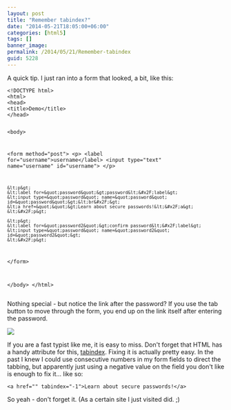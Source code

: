```yaml
---
layout: post
title: "Remember tabindex?"
date: "2014-05-21T18:05:00+06:00"
categories: [html5]
tags: []
banner_image: 
permalink: /2014/05/21/Remember-tabindex
guid: 5228
---
```


<p>
A quick tip. I just ran into a form that looked, a bit, like this:
</p>
<!--more-->
<pre><code class="language-markup">&lt;!DOCTYPE html&gt;
&lt;html&gt;
&lt;head&gt;
&lt;title&gt;Demo&lt;&#x2F;title&gt;
&lt;&#x2F;head&gt;

&lt;body&gt;

&lt;form method=&quot;post&quot;&gt;
	&lt;p&gt;
	&lt;label for=&quot;username&quot;&gt;username&lt;&#x2F;label&gt;
	&lt;input type=&quot;text&quot; name=&quot;username&quot; id=&quot;username&quot;&gt;
	&lt;&#x2F;p&gt;

	&lt;p&gt;
	&lt;label for=&quot;password&quot;&gt;password&lt;&#x2F;label&gt;
	&lt;input type=&quot;password&quot; name=&quot;password&quot; id=&quot;password&quot;&gt;&lt;br&#x2F;&gt;
	&lt;a href=&quot;&quot;&gt;Learn about secure passwords!&lt;&#x2F;a&gt;	
	&lt;&#x2F;p&gt;

	&lt;p&gt;
	&lt;label for=&quot;password2&quot;&gt;confirm password&lt;&#x2F;label&gt;
	&lt;input type=&quot;password&quot; name=&quot;password2&quot; id=&quot;password2&quot;&gt;
	&lt;&#x2F;p&gt;

&lt;&#x2F;form&gt;

&lt;&#x2F;body&gt;
&lt;&#x2F;html&gt;
</code></pre>

<p>
Nothing special - but notice the link after the password? If you use the tab button to move through the form, you end up on the link itself after entering the password.
</p>

<p>
<img src="https://static.raymondcamden.com/images/Demo.png" />
</p>

<p>
If you are a fast typist like me, it is easy to miss. Don't forget that HTML has a handy attribute for this, <a href="https://developer.mozilla.org/en-US/docs/Web/HTML/Global_attributes#tabindex">tabindex</a>. Fixing it is actually pretty easy. In the past I knew I could use consecutive numbers in my form fields to direct the tabbing, but apparently just using a negative value on the field you don't like is enough to fix it... like so:
</p>

<pre><code class="language-markup">&lt;a href=&quot;&quot; tabindex=&quot;-1&quot;&gt;Learn about secure passwords!&lt;&#x2F;a&gt;
</code></pre>

<p>
So yeah - don't forget it. (As a certain site I just visited did. ;)
</p>